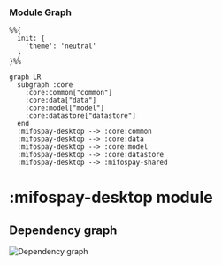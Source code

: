 ### Module Graph

```mermaid
%%{
  init: {
    'theme': 'neutral'
  }
}%%

graph LR
  subgraph :core
    :core:common["common"]
    :core:data["data"]
    :core:model["model"]
    :core:datastore["datastore"]
  end
  :mifospay-desktop --> :core:common
  :mifospay-desktop --> :core:data
  :mifospay-desktop --> :core:model
  :mifospay-desktop --> :core:datastore
  :mifospay-desktop --> :mifospay-shared
```
# :mifospay-desktop module
## Dependency graph
![Dependency graph](../docs/images/graphs-kmp/dep_graph_mifospay_desktop.svg)
